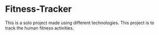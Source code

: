 # Fitness-Tracker
This is a solo project made using different technologies. This project is to track the human fitness activities.
